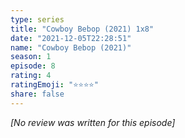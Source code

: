 ```yaml
---
type: series
title: "Cowboy Bebop (2021) 1x8"
date: "2021-12-05T22:28:51"
name: "Cowboy Bebop (2021)"
season: 1
episode: 8
rating: 4
ratingEmoji: "⭐️⭐️⭐️⭐️"
share: false
---
```


*[No review was written for this episode]*
